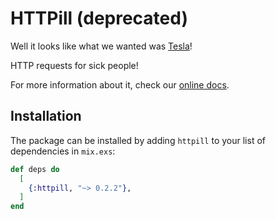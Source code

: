 # HTTPill (deprecated)

Well it looks like what we wanted was [Tesla](https://github.com/teamon/tesla)!

HTTP requests for sick people!

For more information about it, check our
[online docs](https://hexdocs.pm/httpill).

## Installation

The package can be installed by adding `httpill` to your list of dependencies
in `mix.exs`:

```elixir
def deps do
  [
    {:httpill, "~> 0.2.2"},
  ]
end
```

